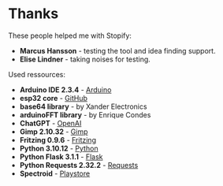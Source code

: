 # Thanks

These people helped me with Stopify:  
  
- **Marcus Hansson** - testing the tool and idea finding support.  
- **Elise Lindner** - taking noises for testing.

Used ressources:  
  
- **Arduino IDE 2.3.4** - [Arduino](http://www.arduino.cc)
- **esp32 core** - [GitHub](https://github.com/espressif/arduino-esp32)
- **base64 library** - by Xander Electronics  
- **arduinoFFT library** - by Enrique Condes  
- **ChatGPT** - [OpenAI](https://chatopenai.de/)
- **Gimp 2.10.32** - [Gimp](https://www.gimp.org)
- **Fritzing 0.9.6** - [Fritzing](https://fritzing.org)
- **Python 3.10.12** - [Python](https://www.python.org)
- **Python Flask 3.1.1** - [Flask](https://flask.palletsprojects.com/en/stable)
- **Python Requests 2.32.2** - [Requests](https://pypi.org/project/requests)
- **Spectroid** - [Playstore](https://play.google.com/store/apps/details?id=org.intoorbit.spectrum&hl=de)
 

